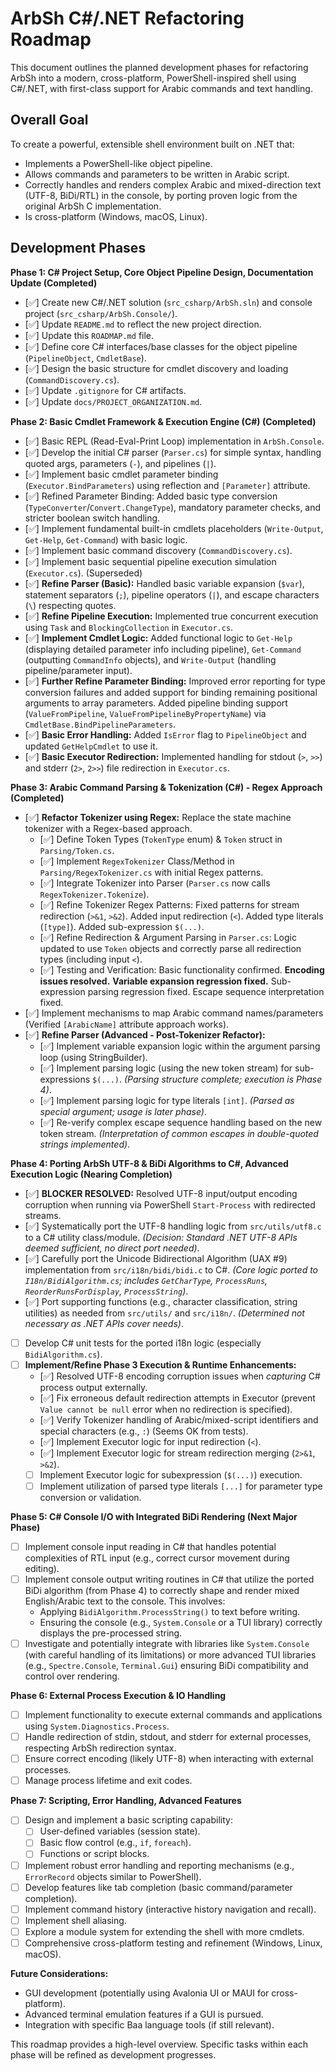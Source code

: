 # ArbSh C#/.NET Refactoring Roadmap

This document outlines the planned development phases for refactoring ArbSh into a modern, cross-platform, PowerShell-inspired shell using C#/.NET, with first-class support for Arabic commands and text handling.

## Overall Goal

To create a powerful, extensible shell environment built on .NET that:

- Implements a PowerShell-like object pipeline.
- Allows commands and parameters to be written in Arabic script.
- Correctly handles and renders complex Arabic and mixed-direction text (UTF-8, BiDi/RTL) in the console, by porting proven logic from the original ArbSh C implementation.
- Is cross-platform (Windows, macOS, Linux).

## Development Phases

**Phase 1: C# Project Setup, Core Object Pipeline Design, Documentation Update (Completed)**

- [✅] Create new C#/.NET solution (`src_csharp/ArbSh.sln`) and console project (`src_csharp/ArbSh.Console/`).
- [✅] Update `README.md` to reflect the new project direction.
- [✅] Update this `ROADMAP.md` file.
- [✅] Define core C# interfaces/base classes for the object pipeline (`PipelineObject`, `CmdletBase`).
- [✅] Design the basic structure for cmdlet discovery and loading (`CommandDiscovery.cs`).
- [✅] Update `.gitignore` for C# artifacts.
- [✅] Update `docs/PROJECT_ORGANIZATION.md`.

**Phase 2: Basic Cmdlet Framework & Execution Engine (C#) (Completed)**

- [✅] Basic REPL (Read-Eval-Print Loop) implementation in `ArbSh.Console`.
- [✅] Develop the initial C# parser (`Parser.cs`) for simple syntax, handling quoted args, parameters (`-`), and pipelines (`|`).
- [✅] Implement basic cmdlet parameter binding (`Executor.BindParameters`) using reflection and `[Parameter]` attribute.
- [✅] Refined Parameter Binding: Added basic type conversion (`TypeConverter`/`Convert.ChangeType`), mandatory parameter checks, and stricter boolean switch handling.
- [✅] Implement fundamental built-in cmdlets placeholders (`Write-Output`, `Get-Help`, `Get-Command`) with basic logic.
- [✅] Implement basic command discovery (`CommandDiscovery.cs`).
- [✅] Implement basic sequential pipeline execution simulation (`Executor.cs`). (Superseded)
- [✅] **Refine Parser (Basic):** Handled basic variable expansion (`$var`), statement separators (`;`), pipeline operators (`|`), and escape characters (`\`) respecting quotes.
- [✅] **Refine Pipeline Execution:** Implemented true concurrent execution using `Task` and `BlockingCollection` in `Executor.cs`.
- [✅] **Implement Cmdlet Logic:** Added functional logic to `Get-Help` (displaying detailed parameter info including pipeline), `Get-Command` (outputting `CommandInfo` objects), and `Write-Output` (handling pipeline/parameter input).
- [✅] **Further Refine Parameter Binding:** Improved error reporting for type conversion failures and added support for binding remaining positional arguments to array parameters. Added pipeline binding support (`ValueFromPipeline`, `ValueFromPipelineByPropertyName`) via `CmdletBase.BindPipelineParameters`.
- [✅] **Basic Error Handling:** Added `IsError` flag to `PipelineObject` and updated `GetHelpCmdlet` to use it.
- [✅] **Basic Executor Redirection:** Implemented handling for stdout (`>`, `>>`) and stderr (`2>`, `2>>`) file redirection in `Executor.cs`.

**Phase 3: Arabic Command Parsing & Tokenization (C#) - Regex Approach (Completed)**

- [✅] **Refactor Tokenizer using Regex:** Replace the state machine tokenizer with a Regex-based approach.
  - [✅] Define Token Types (`TokenType` enum) & `Token` struct in `Parsing/Token.cs`.
  - [✅] Implement `RegexTokenizer` Class/Method in `Parsing/RegexTokenizer.cs` with initial Regex patterns.
  - [✅] Integrate Tokenizer into Parser (`Parser.cs` now calls `RegexTokenizer.Tokenize`).
  - [✅] Refine Tokenizer Regex Patterns: Fixed patterns for stream redirection (`>&1`, `>&2`). Added input redirection (`<`). Added type literals (`[type]`). Added sub-expression `$(...)`.
  - [✅] Refine Redirection & Argument Parsing in `Parser.cs`: Logic updated to use `Token` objects and correctly parse all redirection types (including input `<`).
  - [✅] Testing and Verification: Basic functionality confirmed. **Encoding issues resolved.** **Variable expansion regression fixed.** Sub-expression parsing regression fixed. Escape sequence interpretation fixed.
- [✅] Implement mechanisms to map Arabic command names/parameters (Verified `[ArabicName]` attribute approach works).
- [✅] **Refine Parser (Advanced - Post-Tokenizer Refactor):**
  - [✅] Implement variable expansion logic within the argument parsing loop (using StringBuilder).
  - [✅] Implement parsing logic (using the new token stream) for sub-expressions `$(...)`. *(Parsing structure complete; execution is Phase 4)*.
  - [✅] Implement parsing logic for type literals `[int]`. *(Parsed as special argument; usage is later phase)*.
  - [✅] Re-verify complex escape sequence handling based on the new token stream. *(Interpretation of common escapes in double-quoted strings implemented)*.

**Phase 4: Porting ArbSh UTF-8 & BiDi Algorithms to C#, Advanced Execution Logic (Nearing Completion)**

- [✅] **BLOCKER RESOLVED:** Resolved UTF-8 input/output encoding corruption when running via PowerShell `Start-Process` with redirected streams.
- [✅] Systematically port the UTF-8 handling logic from `src/utils/utf8.c` to a C# utility class/module. *(Decision: Standard .NET UTF-8 APIs deemed sufficient, no direct port needed)*.
- [✅] Carefully port the Unicode Bidirectional Algorithm (UAX #9) implementation from `src/i18n/bidi/bidi.c` to C#. *(Core logic ported to `I18n/BidiAlgorithm.cs`; includes `GetCharType`, `ProcessRuns`, `ReorderRunsForDisplay`, `ProcessString`)*.
- [✅] Port supporting functions (e.g., character classification, string utilities) as needed from `src/utils/` and `src/i18n/`. *(Determined not necessary as .NET APIs cover needs)*.
- [ ] Develop C# unit tests for the ported i18n logic (especially `BidiAlgorithm.cs`).
- [ ] **Implement/Refine Phase 3 Execution & Runtime Enhancements:**
  - [✅] Resolved UTF-8 encoding corruption issues when *capturing* C# process output externally.
  - [✅] Fix erroneous default redirection attempts in Executor (prevent `Value cannot be null` error when no redirection is specified).
  - [✅] Verify Tokenizer handling of Arabic/mixed-script identifiers and special characters (e.g., `:`) (Seems OK from tests).
  - [✅] Implement Executor logic for input redirection (`<`).
  - [✅] Implement Executor logic for stream redirection merging (`2>&1`, `>&2`).
  - [ ] Implement Executor logic for subexpression (`$(...)`) execution.
  - [ ] Implement utilization of parsed type literals `[...]` for parameter type conversion or validation.

**Phase 5: C# Console I/O with Integrated BiDi Rendering (Next Major Phase)**

- [ ] Implement console input reading in C# that handles potential complexities of RTL input (e.g., correct cursor movement during editing).
- [ ] Implement console output writing routines in C# that utilize the ported BiDi algorithm (from Phase 4) to correctly shape and render mixed English/Arabic text to the console. This involves:
  - Applying `BidiAlgorithm.ProcessString()` to text before writing.
  - Ensuring the console (e.g., `System.Console` or a TUI library) correctly displays the pre-processed string.
- [ ] Investigate and potentially integrate with libraries like `System.Console` (with careful handling of its limitations) or more advanced TUI libraries (e.g., `Spectre.Console`, `Terminal.Gui`) ensuring BiDi compatibility and control over rendering.

**Phase 6: External Process Execution & IO Handling**

- [ ] Implement functionality to execute external commands and applications using `System.Diagnostics.Process`.
- [ ] Handle redirection of stdin, stdout, and stderr for external processes, respecting ArbSh redirection syntax.
- [ ] Ensure correct encoding (likely UTF-8) when interacting with external processes.
- [ ] Manage process lifetime and exit codes.

**Phase 7: Scripting, Error Handling, Advanced Features**

- [ ] Design and implement a basic scripting capability:
  - [ ] User-defined variables (session state).
  - [ ] Basic flow control (e.g., `if`, `foreach`).
  - [ ] Functions or script blocks.
- [ ] Implement robust error handling and reporting mechanisms (e.g., `ErrorRecord` objects similar to PowerShell).
- [ ] Develop features like tab completion (basic command/parameter completion).
- [ ] Implement command history (interactive history navigation and recall).
- [ ] Implement shell aliasing.
- [ ] Explore a module system for extending the shell with more cmdlets.
- [ ] Comprehensive cross-platform testing and refinement (Windows, Linux, macOS).

**Future Considerations:**

- GUI development (potentially using Avalonia UI or MAUI for cross-platform).
- Advanced terminal emulation features if a GUI is pursued.
- Integration with specific Baa language tools (if still relevant).

This roadmap provides a high-level overview. Specific tasks within each phase will be refined as development progresses.

